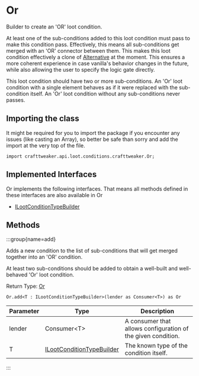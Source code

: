 # Or

Builder to create an 'OR' loot condition.

 At least one of the sub-conditions added to this loot condition must pass to make this condition pass. Effectively,
 this means all sub-conditions get merged with an 'OR' connector between them. This makes this loot condition
 effectively a clone of
 [Alternative](/vanilla/api/loot/conditions/vanilla/Alternative) at the moment.
 This ensures a more coherent experience in case vanilla's behavior changes in the future, while also allowing the
 user to specify the logic gate directly.

 This loot condition should have two or more sub-conditions. An 'Or' loot condition with a single element behaves
 as if it were replaced with the sub-condition itself. An 'Or' loot condition without any sub-conditions never
 passes.

## Importing the class

It might be required for you to import the package if you encounter any issues (like casting an Array), so better be safe than sorry and add the import at the very top of the file.
```zenscript
import crafttweaker.api.loot.conditions.crafttweaker.Or;
```


## Implemented Interfaces
Or implements the following interfaces. That means all methods defined in these interfaces are also available in Or

- [ILootConditionTypeBuilder](/vanilla/api/loot/conditions/ILootConditionTypeBuilder)

## Methods

:::group{name=add}

Adds a new condition to the list of sub-conditions that will get merged together into an 'OR' condition.

 At least two sub-conditions should be added to obtain a well-built and well-behaved 'Or' loot condition.

Return Type: [Or](/vanilla/api/loot/conditions/crafttweaker/Or)

```zenscript
Or.add<T : ILootConditionTypeBuilder>(lender as Consumer<T>) as Or
```

| Parameter | Type | Description |
|-----------|------|-------------|
| lender | Consumer&lt;T&gt; | A consumer that allows configuration of the given condition. |
| T | [ILootConditionTypeBuilder](/vanilla/api/loot/conditions/ILootConditionTypeBuilder) | The known type of the condition itself. |


:::


